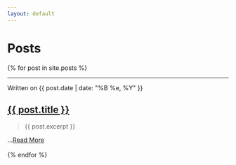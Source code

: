 ```yaml
---
layout: default
---
```


# Posts
<div class="posts">
  {% for post in site.posts %}
    <article class="post">
      <hr>
      <div class="date">
        Written on {{ post.date | date: "%B %e, %Y" }}
      </div>
      <h2><a href="{{ site.baseurl }}{{ post.url }}">{{ post.title }}</a></h2>
      <div class="entry">
        <blockquote>{{ post.excerpt }}</blockquote>
        ...<a href="{{ site.baseurl }}{{ post.url }}">Read More</a>
      </div>
      <br>
    </article>
  {% endfor %}
</div>

